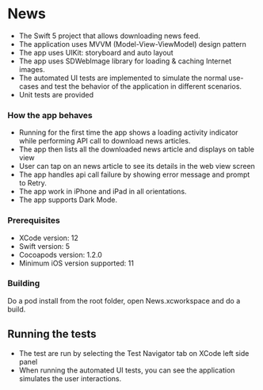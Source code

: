 # News

* The Swift 5 project that allows downloading news feed. 
* The application uses MVVM (Model-View-ViewModel) design pattern
* The app uses UIKit: storyboard and auto layout
* The app uses SDWebImage library for loading & caching Internet images.
* The automated UI tests are implemented to simulate the normal use-cases and test the behavior of the application in different scenarios.
* Unit tests are provided

### How the app behaves

* Running for the first time the app shows a loading activity indicator while performing API call to download news articles. 
* The app then lists all the downloaded news article and displays on table view 
* User can tap on an news article to see its details in the web view screen
* The app handles api call failure by showing error message and prompt to Retry.
* The app work in iPhone and iPad in all orientations.
* The app supports Dark Mode.

### Prerequisites

* XCode version: 12
* Swift version: 5
* Cocoapods version: 1.2.0
* Minimum iOS version supported: 11 

### Building

Do a pod install from the root folder, open News.xcworkspace and do a build.

## Running the tests

* The  test are run by selecting the Test Navigator tab on XCode left side panel
* When running the automated UI tests, you can see the application simulates the user interactions. 
